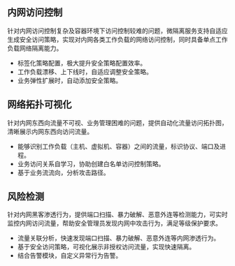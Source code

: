 ## 内网访问控制
针对内网访问控制复杂及容器环境下访问控制较难的问题，微隔离服务支持自适应生成安全访问策略，实现对内网各类工作负载的网络访问控制，同时具备单点工作负载网络隔离能力。
- 标签化策略配置，极大提升安全策略配置效率。
- 工作负载漂移、上下线时，自适应调整安全策略。
- 业务弹性扩展时，自动添加安全策略。

## 网络拓扑可视化
针对内网东西向流量不可视、业务管理困难的问题，提供自动化流量访问拓扑图，清晰展示内网东西向访问流量。
- 能够识别工作负载（主机、虚拟机、容器）之间的流量，标识协议、端口及进程。
- 业务访问关系自学习，协助创建白名单访问控制策略。
- 基于业务流流向，分析攻击路径。

## 风险检测
针对内网黑客渗透行为，提供端口扫描、暴力破解、恶意外连等检测能力，可实时监控内网访问流量，帮助安全管理员发现内网中攻击行为，满足等级保护要求。
- 流量关联分析，快速发现端口扫描、暴力破解、恶意外连等内网渗透行为。
- 基于安全访问策略，可视化展示非授权访问流量，实现快速隔离。
- 结合告警模块，自定义异常行为告警。
